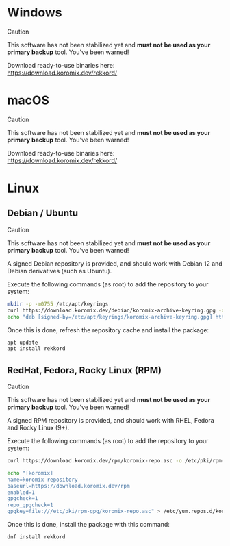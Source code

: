 # Windows

> [!CAUTION]
> This software has not been stabilized yet and **must not be used as your primary backup** tool.
> You've been warned!

Download ready-to-use binaries here: https://download.koromix.dev/rekkord/

# macOS

> [!CAUTION]
> This software has not been stabilized yet and **must not be used as your primary backup** tool.
> You've been warned!

Download ready-to-use binaries here: https://download.koromix.dev/rekkord/

# Linux

## Debian / Ubuntu

> [!CAUTION]
> This software has not been stabilized yet and **must not be used as your primary backup** tool.
> You've been warned!

A signed Debian repository is provided, and should work with Debian 12 and Debian derivatives (such as Ubuntu).

Execute the following commands (as root) to add the repository to your system:

```sh
mkdir -p -m0755 /etc/apt/keyrings
curl https://download.koromix.dev/debian/koromix-archive-keyring.gpg -o /etc/apt/keyrings/koromix-archive-keyring.gpg
echo "deb [signed-by=/etc/apt/keyrings/koromix-archive-keyring.gpg] https://download.koromix.dev/debian stable main" > /etc/apt/sources.list.d/koromix.dev-stable.list
```

Once this is done, refresh the repository cache and install the package:

```sh
apt update
apt install rekkord
```

## RedHat, Fedora, Rocky Linux (RPM)

> [!CAUTION]
> This software has not been stabilized yet and **must not be used as your primary backup** tool.
> You've been warned!

A signed RPM repository is provided, and should work with RHEL, Fedora and Rocky Linux (9+).

Execute the following commands (as root) to add the repository to your system:

```sh
curl https://download.koromix.dev/rpm/koromix-repo.asc -o /etc/pki/rpm-gpg/koromix-repo.asc

echo "[koromix]
name=koromix repository
baseurl=https://download.koromix.dev/rpm
enabled=1
gpgcheck=1
repo_gpgcheck=1
gpgkey=file:///etc/pki/rpm-gpg/koromix-repo.asc" > /etc/yum.repos.d/koromix.repo
```

Once this is done, install the package with this command:

```sh
dnf install rekkord
```
